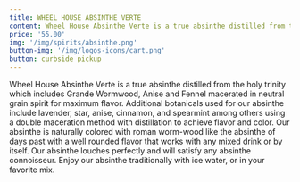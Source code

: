 ```yaml
---
title: WHEEL HOUSE ABSINTHE VERTE
content: Wheel House Absinthe Verte is a true absinthe distilled from the holy trinity which includes Grande Wormwood, Anise and Fennel macerated in neutral grain spirit for maximum flavor. Additional botanicals used for our absinthe include lavender, star, anise, cinnamon, and spearmint among others using a double maceration method with distillation to achieve flavor and color. Our absinthe is naturally colored with roman worm-wood like the absinthe of days past with a well rounded flavor that works with any mixed drink or by itself. Our absinthe louches perfectly and will satisfy any absinthe connoisseur. Enjoy our absinthe traditionally with ice water, or in your favorite mix.
price: '55.00'
img: '/img/spirits/absinthe.png'
button-img: '/img/logos-icons/cart.png'
button: curbside pickup
---
```

Wheel House Absinthe Verte is a true absinthe distilled from the holy trinity which includes Grande Wormwood, Anise and Fennel macerated in neutral grain spirit for maximum flavor. Additional botanicals used for our absinthe include lavender, star, anise, cinnamon, and spearmint among others using a double maceration method with distillation to achieve flavor and color. Our absinthe is naturally colored with roman worm-wood like the absinthe of days past with a well rounded flavor that works with any mixed drink or by itself. Our absinthe louches perfectly and will satisfy any absinthe connoisseur. Enjoy our absinthe traditionally with ice water, or in your favorite mix.